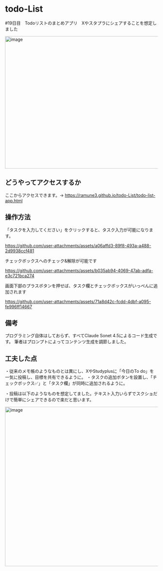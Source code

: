 # todo-List
#19日目　Todoリストのまとめアプリ　Xやスタプラにシェアすることを想定しました

<img width="641" height="436" alt="image" src="https://github.com/user-attachments/assets/4d842acd-9b55-4cda-9b58-fa72472ab8e9" />

## どうやってアクセスするか
ここからアクセスできます。→ https://ramune3.github.io/todo-List/todo-list-app.html

## 操作方法

「タスクを入力してください」をクリックすると、タスク入力が可能になります。

https://github.com/user-attachments/assets/a06affd3-89f8-493a-a488-2d9938ccf481

チェックボックスへのチェック&解除が可能です

https://github.com/user-attachments/assets/b035ab94-4069-47ab-adfa-e3c721bca274

画面下部のプラスボタンを押せば、タスク欄とチェックボックスがいっぺんに追加されます

https://github.com/user-attachments/assets/71a8d42c-fcdd-4dbf-a095-fe996ff14667

## 備考
プログラミング自体はしておらず、すべてClaude Sonet 4.5によるコード生成です。
筆者はプロンプトによってコンテンツ生成を調節しました。

## 工夫した点
・従来のメモ帳のようなものとは異にし、XやStudyplusに「今日のTo do」を一気に投稿し、目標を共有できるように。
・タスクの追加ボタンを設置し、「チェックボックス✅」と「タスク欄」が同時に追加されるように。

・投稿は以下のようなものを想定してました。テキスト入力いらずでスクショだけで簡単にシェアできるので楽だと思います。

<img width="654" height="525" alt="image" src="https://github.com/user-attachments/assets/757b6199-17f3-44d8-8cc1-994bf1177577" />
